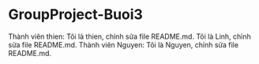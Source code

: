 # GroupProject-Buoi3
Thành viên thien: Tôi là thien, chỉnh sửa file README.md.
Tôi là Linh, chỉnh sửa file README.md.
Thành viên Nguyen: Tôi là Nguyen, chỉnh sửa file README.md.
